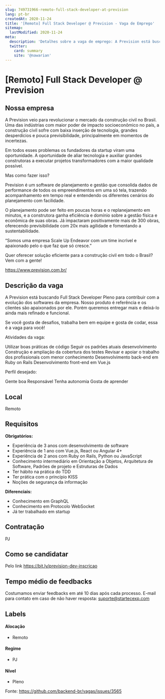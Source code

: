 ```yaml
---
slug: 749731966-remoto-full-stack-developer-at-prevision
lang: pt-br
createdAt: 2020-11-24
title: '[Remoto] Full Stack Developer @ Prevision - Vaga de Emprego'
sitemap:
  lastModified: 2020-11-24
meta:
  description: 'Detalhes sobre a vaga de emprego: A Prevision está buscando Full Stack Developer Pleno para contribuir com a evolução dos softwares da empresa. Nosso produto é referência e os clientes são apaixonados por ele. Porém queremos entregar mais e deixá-lo ainda mais refinado e funcional. Se você gosta de desafios, trabalha bem em equipe e gosta de codar, essa é a vaga para você! Atividades da vaga: Utilizar boas práticas de código Seguir os padrões atuais desenvolvimento Construção e ampliação da cobertura dos testes Revisar e apoiar o trabalho dos profissionais com menor conhecimento Desenvolvimento back-end em Ruby on Rails Desenvolvimento front-end em Vue.js Perfil desejado: Gente boa Responsável Tenha autonomia Gosta de aprender'
  twitter:
    card: summary
    site: '@nawarian'
---
```


# [Remoto] Full Stack Developer @ Prevision

##  Nossa empresa

A Prevision veio para revolucionar o mercado da construção civil no Brasil. Uma das indústrias com maior poder de impacto socioeconômico no país, a construção civil sofre com baixa inserção de tecnologia, grandes desperdícios e pouca previsibilidade, principalmente em momentos de incertezas.

Em todos esses problemas os fundadores da startup viram uma oportunidade. A oportunidade de aliar tecnologia e auxiliar grandes construtoras a executar projetos transformadores com a maior qualidade possível.

Mas como fazer isso?

Prevision é um software de planejamento e gestão que consolida dados de performance de todos os empreendimentos em uma só tela, trazendo acompanhamento em tempo real e entendendo os diferentes cenários do planejamento com facilidade.

O planejamento pode ser feito em poucas horas e o replanejamento em minutos, e a construtora ganha eficiência e domínio sobre a gestão física e econômica de suas obras. Já impactaram positivamente mais de 300 obras, oferecendo previsibilidade com 20x mais agilidade e fomentando a sustentabilidade.

“Somos uma empresa Scale Up Endeavor com um time incrível e apaixonado pelo o que faz que só cresce.”

Quer oferecer solução eficiente para a construção civil em todo o Brasil? Vem com a gente! 

https://www.prevision.com.br/

## Descrição da vaga

A Prevision está buscando Full Stack Developer Pleno para contribuir com a evolução dos softwares da empresa. Nosso produto é referência e os clientes são apaixonados por ele. Porém queremos entregar mais e deixá-lo ainda mais refinado e funcional.

Se você gosta de desafios, trabalha bem em equipe e gosta de codar, essa é a vaga para você!

Atividades da vaga:

Utilizar boas práticas de código
Seguir os padrões atuais desenvolvimento
Construção e ampliação da cobertura dos testes
Revisar e apoiar o trabalho dos profissionais com menor conhecimento
Desenvolvimento back-end em Ruby on Rails
Desenvolvimento front-end em Vue.js

Perfil desejado:

Gente boa 
Responsável
Tenha autonomia
Gosta de aprender

## Local

Remoto

## Requisitos

**Obrigatórios:**
- Experiência de 3 anos com desenvolvimento de software
- Experiência de 1 ano com  Vue.js, React ou Angular 4+ 
- Experiência de 2 anos com Ruby on Rails, Python ou JavaScript
- Conhecimento intermediário em Orientação a Objetos, Arquitetura de Software, Padrões de projeto e Estruturas de Dados
- Ter hábito na prática do TDD
- Ter prática com o princípio KISS
- Noções de segurança da informação

**Diferenciais:**
- Conhecimento em GraphQL
- Conhecimento em Protocolo WebSocket
- Já ter trabalhado em startup

## Contratação

PJ

## Como se candidatar

Pelo link https://bit.ly/prevision-dev-inscricao

## Tempo médio de feedbacks

Costumamos enviar feedbacks em até 10 dias após cada processo.
E-mail para contato em caso de não haver resposta: suporte@startecexp.com

## Labels

#### Alocação
- Remoto

#### Regime
- PJ

#### Nível
- Pleno




Fonte: https://github.com/backend-br/vagas/issues/3565